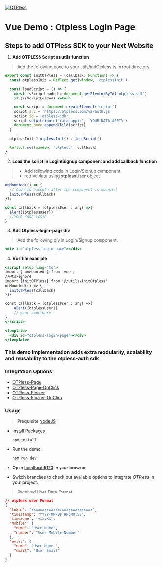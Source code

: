 [![OTPless](https://d1j61bbz9a40n6.cloudfront.net/website/home/v4/logo/white_logo.svg)](https://otpless.com/platforms/react)

# Vue Demo : Otpless Login Page

## Steps to add OTPless SDK to your Next Website

1. **Add OTPLESS Script as utils function**

> Add the following code to your utils/initOtpless.ts in root directory.

```JavaScript
export const initOTPless = (callback: Function) => {
  const otplessInit = Reflect.get(window, 'otplessInit')

  const loadScript = () => {
    const isScriptLoaded = document.getElementById('otpless-sdk')
    if (isScriptLoaded) return

    const script = document.createElement('script')
    script.src = 'https://otpless.com/v2/auth.js'
    script.id = 'otpless-sdk'
    script.setAttribute('data-appid', 'YOUR_DATA_APPID')
    document.body.appendChild(script)
  }

  otplessInit ? otplessInit() : loadScript()

  Reflect.set(window, 'otpless', callback)
}
```

2. **Load the script in Login/Signup component and add callback function**

> - Add following code in Login/Signup component.
> - retrive data using **otplessUser** object

```jsx
onMounted(() => {
  // Code to execute after the component is mounted
  initOTPless(callback)
});

const callback = (otplessUser : any) =>{
  alert({otplessUser})
  //YOUR CODE LOGIC
}
```

3. **Add Otpless-login-page div**

> Add the following div in Login/Signup component.

```jsx
<div id="otpless-login-page"></div>
```

4. **Vue file example**

```jsx
<script setup lang="ts">
import { onMounted } from 'vue';
//@ts-ignore
import {initOTPless} from '@/utils/initOtpless'
onMounted(() => {
  initOTPless(callback)
});

const callback = (otplessUser : any) =>{
    alert({otplessUser})
    // your code here
}
</script>

<template>
  <div id="otpless-login-page"></div>
</template>

```

### This demo implementation adds extra modularity, scalability and reusability to the otpless-auth sdk

### Integration Options

- [OTPless-Page](https://github.com/sjariN/otpless-vue-demo)
- [OTPless-Page-OnClick](https://github.com/sjariN/otpless-vue-demo/tree/on-button-click-login-page)
- [OTPless-Floater](https://github.com/sjariN/otpless-vue-demo/tree/floater)
- [OTPless-Floater-OnClick](https://github.com/sjariN/otpless-vue-demo/tree/on-button-click-floater)

### Usage

> **Prequisite** [NodeJS](https://nodejs.org/en)

- Install Packages

  ```bash
  npm install
  ```

- Run the demo

  ```bash
  npm run dev
  ```

- Open [localhost:5173](http://localhost:5173) in your browser
- Switch branches to check out available options to integrate _OTPless_ in your project.

> Received User Data Format

```json
// otpless user Format
{
  "token": "xxxxxxxxxxxxxxxxxxxxxxxxxxxx",
  "timestamp": "YYYY-MM-DD HH:MM:SS",
  "timezone": "+XX:XX",
  "mobile": {
    "name": "User Name",
    "number": "User Mobile Number"
  },
  "email": {
    "name": "User Name ",
    "email": "User Email"
  }
}
```
